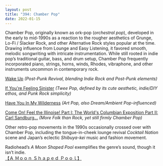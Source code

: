 ```yaml
---
layout: post
title: "394: Chamber Pop"
date: 2022-01-15
---
```


Chamber Pop, originally known as ork-pop (*orchestral pop*), developed in the early to mid-1990s as a reaction to the rougher aesthetics of Grunge, Lo-Fi / Slacker Rock, and other Alternative Rock styles popular at the time. Drawing influence from Lounge and Easy Listening, it favored smooth, melodic songwriting with intricate instrumentation. While still rooted in indie pop’s traditional guitar, bass, and drum setup, Chamber Pop frequently incorporated piano, strings, horns, winds, Rhodes, vibraphone, and other instruments uncommon in contemporary rock.

[Wake Up](https://youtu.be/gKNIMRGUQBA) *(Post-Punk Revival, blending Indie Rock and Post-Punk elements)*  

[If You're Feeling Sinister](https://youtu.be/hS6IeXyVhV8) *(Twee Pop, defined by its cute aesthetic, indie/DIY ethos, and Punk Rock simplicity)*  

[Have You In My Wilderness](https://youtu.be/uYLOYsDYpRg) *(Art Pop, also Dream/Ambient Pop-influenced)*  

[Come On! Feel the Illinoise! Part I: The World's Columbian Exposition Part II: Carl Sandburg...](https://youtu.be/nA0UOiVM1u0) *(More Folk than Rock, yet still firmly Chamber Pop)*  

Other retro-pop movements in the 1990s occasionally crossed over with Chamber Pop, including the tongue-in-cheek lounge revival *Cocktail Nation* scene and Japan’s eclectic *Shibuya-kei* music and fashion movement.

Radiohead’s *A Moon Shaped Pool* exemplifies the genre’s sound, though it isn’t indie.  
[【﻿Ａ Ｍｏｏｎ Ｓｈａｐｅｄ Ｐｏｏｌ】](https://youtu.be/b11omJo8Ngc)  